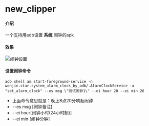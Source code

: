 # new_clipper

#### 介绍
一个支持用adb设置 **系统** 闹钟的apk

#### 效果

![闹钟设置](https://www.wenjie.store/blog/img/%E9%97%B9%E9%92%9F%E8%AE%BE%E7%BD%AE_1626868736962.gif)

#### 设置闹钟命令

`adb shell am start-foreground-service -n wenjie.star.system_alarm_clock_by_adb/.AlarmClockService -a "set_alarm_clock" --es msg \"测试闹钟1\" --ei hour 20 --ei min 20`  
- 上面命令意思就是：晚上8点20分响起闹钟
- --es msg [闹钟备注]
- --ei hour[闹钟小时(24小时制)]
- --ei min [闹钟分钟]

